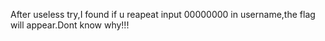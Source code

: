 After useless try,I found if u reapeat input 00000000 in username,the flag will appear.Dont know why!!!
